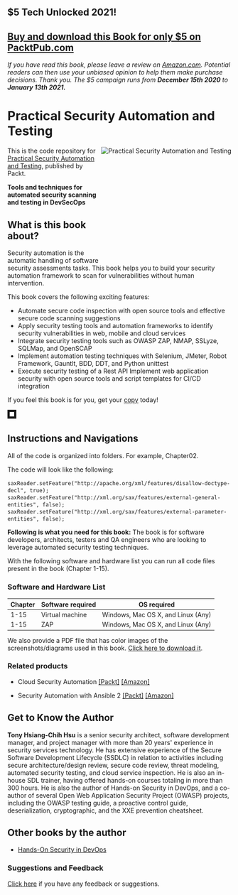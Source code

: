 ## $5 Tech Unlocked 2021!
[Buy and download this Book for only $5 on PacktPub.com](https://www.packtpub.com/product/practical-security-automation-and-testing/9781789802023)
-----
*If you have read this book, please leave a review on [Amazon.com](https://www.amazon.com/gp/product/1789802024).     Potential readers can then use your unbiased opinion to help them make purchase decisions. Thank you. The $5 campaign         runs from __December 15th 2020__ to __January 13th 2021.__*

# Practical Security Automation and Testing

<a href="https://www.packtpub.com/networking-and-servers/practical-security-automation-and-testing?utm_source=github&utm_medium=repository&utm_campaign=9781789802023"><img src="https://d255esdrn735hr.cloudfront.net/sites/default/files/imagecache/ppv4_main_book_cover/9781789802023-%20Copy_12813.png" alt="Practical Security Automation and Testing" height="256px" align="right"></a>

This is the code repository for [Practical Security Automation and Testing](https://www.packtpub.com/networking-and-servers/practical-security-automation-and-testing?utm_source=github&utm_medium=repository&utm_campaign=9781789802023), published by Packt.

**Tools and techniques for automated security scanning and testing in DevSecOps**

## What is this book about?
Security automation is the automatic handling of software security assessments tasks. This book helps you to build your security automation framework to scan for vulnerabilities without human intervention.

This book covers the following exciting features:
* Automate secure code inspection with open source tools and effective secure code scanning suggestions
* Apply security testing tools and automation frameworks to identify security vulnerabilities in web, mobile and cloud services
* Integrate security testing tools such as OWASP ZAP, NMAP, SSLyze, SQLMap, and OpenSCAP
* Implement automation testing techniques with Selenium, JMeter, Robot Framework, Gauntlt, BDD, DDT, and Python unittest
* Execute security testing of a Rest API Implement web application security with open source tools and script templates for CI/CD integration

If you feel this book is for you, get your [copy](https://www.amazon.com/dp/1789802024) today!

<a href="https://www.packtpub.com/?utm_source=github&utm_medium=banner&utm_campaign=GitHubBanner"><img src="https://raw.githubusercontent.com/PacktPublishing/GitHub/master/GitHub.png" 
alt="https://www.packtpub.com/" border="5" /></a>


## Instructions and Navigations
All of the code is organized into folders. For example, Chapter02.

The code will look like the following:
```
saxReader.setFeature("http://apache.org/xml/features/disallow-doctype-decl", true);
saxReader.setFeature("http://xml.org/sax/features/external-general-entities", false);
saxReader.setFeature("http://xml.org/sax/features/external-parameter-entities", false);
```

**Following is what you need for this book:**
The book is for software developers, architects, testers and QA engineers who are looking to leverage automated security testing techniques.

With the following software and hardware list you can run all code files present in the book (Chapter 1-15).

### Software and Hardware List

| Chapter  | Software required                   | OS required                        |
| -------- | ------------------------------------| -----------------------------------|
| 1-15     | Virtual machine                     | Windows, Mac OS X, and Linux (Any) |
| 1-15     | ZAP                                 | Windows, Mac OS X, and Linux (Any) |


We also provide a PDF file that has color images of the screenshots/diagrams used in this book. [Click here to download it](https://www.packtpub.com/sites/default/files/downloads/9781789802023_ColorImages.pdf).

### Related products
* Cloud Security Automation [[Packt]](https://www.packtpub.com/networking-and-servers/cloud-security-automation?utm_source=github&utm_medium=repository&utm_campaign=9781788627863) [[Amazon]](https://www.amazon.com/dp/1788627865)

* Security Automation with Ansible 2 [[Packt]](https://www.packtpub.com/virtualization-and-cloud/security-automation-ansible-2?utm_source=github&utm_medium=repository&utm_campaign=9781788394512) [[Amazon]](https://www.amazon.com/dp/1788394518)

## Get to Know the Author
**Tony Hsiang-Chih Hsu**
is a senior security architect, software development manager, and project manager with more than 20 years' experience in security services technology. He has extensive experience of the Secure Software Development Lifecycle (SSDLC) in relation to activities including secure architecture/design review, secure code review, threat modeling, automated security testing, and cloud service inspection. He is also an in-house SDL trainer, having offered hands-on courses totaling in more than 300 hours. He is also the author of Hands-on Security in DevOps, and a co-author of several Open Web Application Security Project (OWASP) projects, including the OWASP testing guide, a proactive control guide, deserialization, cryptographic, and the XXE prevention cheatsheet.



## Other books by the author
* [Hands-On Security in DevOps](https://www.packtpub.com/networking-and-servers/hands-security-devops?utm_source=github&utm_medium=repository&utm_campaign=9781788995504)

### Suggestions and Feedback
[Click here](https://docs.google.com/forms/d/e/1FAIpQLSdy7dATC6QmEL81FIUuymZ0Wy9vH1jHkvpY57OiMeKGqib_Ow/viewform) if you have any feedback or suggestions.

